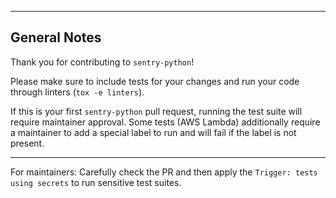 <!-- Describe your PR here -->

---

## General Notes

Thank you for contributing to `sentry-python`!

Please make sure to include tests for your changes and run your code through linters (`tox -e linters`).

If this is your first `sentry-python` pull request, running the test suite will require maintainer approval. Some tests (AWS Lambda) additionally require a maintainer to add a special label to run and will fail if the label is not present.

---

For maintainers: Carefully check the PR and then apply the `Trigger: tests using secrets` to run sensitive test suites.
